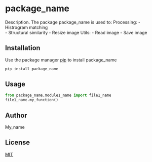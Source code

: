 # package_name

Description. 
The package package_name is used to:
	Processing:
		- Histrogram matching  
		- Structural similarity
		- Resize image
	Utils:
		- Read image
		- Save image
		

## Installation

Use the package manager [pip](https://pip.pypa.io/en/stable/) to install package_name

```bash
pip install package_name
```

## Usage

```python
from package_name.module1_name import file1_name
file1_name.my_function()
```

## Author
My_name

## License
[MIT](https://choosealicense.com/licenses/mit/)
